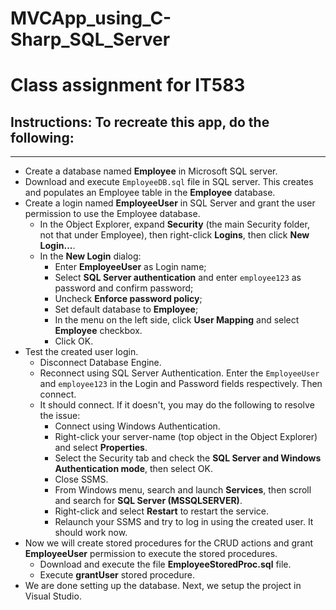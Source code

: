 # MVCApp_using_C-Sharp_SQL_Server
# Class assignment for IT583

## Instructions: To recreate this app, do the following: 
-----------------------------------------------------

* Create a database named **Employee** in Microsoft SQL server. 
* Download and execute `EmployeeDB.sql` file in SQL server. This creates and populates an Employee table in the **Employee** database.
* Create a login named **EmployeeUser** in SQL Server and grant the user permission to use the Employee database.
	* In the Object Explorer, expand **Security** (the main Security folder, not that under Employee), then right-click **Logins**, then click **New Login...**.
	* In the **New Login** dialog: 
		* Enter **EmployeeUser** as Login name;
		* Select **SQL Server authentication** and enter `employee123` as password and confirm password; 
		* Uncheck **Enforce password policy**;
		* Set default database to **Employee**;
		* In the menu on the left side, click **User Mapping** and select **Employee** checkbox.
		* Click OK.
* Test the created user login.
	* Disconnect Database Engine.
	* Reconnect using SQL Server Authentication. Enter the `EmployeeUser` and `employee123` in the Login and Password fields respectively. Then connect.
	* It should connect. If it doesn't, you may do the following to resolve the issue: 
		* Connect using Windows Authentication.
		* Right-click your server-name (top object in the Object Explorer) and select **Properties**. 
		* Select the Security tab and check the **SQL Server and Windows Authentication mode**, then select OK.
		* Close SSMS. 
		* From Windows menu, search and launch **Services**, then scroll and search for **SQL Server (MSSQLSERVER)**.
		* Right-click and select **Restart** to restart the service. 
		* Relaunch your SSMS and try to log in using the created user. It should work now. 
* Now we will create stored procedures for the CRUD actions and grant **EmployeeUser** permission to execute the stored procedures. 
	* Download and execute the file **EmployeeStoredProc.sql** file.
	* Execute **grantUser** stored procedure.
* We are done setting up the database. Next, we setup the project in Visual Studio.




